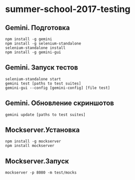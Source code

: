 # summer-school-2017-testing

## Gemini. Подготовка
```
npm install -g gemini
npm install -g selenium-standalone
selenium-standalone install
npm install -g gemini-gui
```

## Gemini. Запуск тестов

```
selenium-standalone start
gemini test [paths to test suites]
gemini-gui --config [gemini-сonfig] [file test]
```

## Gemini. Обновление скриншотов 

```
gemini update [paths to test suites]
```

## Mockserver.Установка

```
npm install -g mockserver
npm install mockserver
```

## Mockserver.Запуск

```
mockserver -p 8080 -m test/mocks
```
